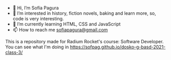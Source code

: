 - 👋 Hi, I’m Sofía Pagura
- 👀 I’m interested in history, fiction novels, baking and learn more, so, code is very interesting.
- 🌱 I’m currently learning HTML, CSS and JavaScript
- 📫 How to reach me sofiapagura@gmail.com

This is a repository made for Radium Rocket's course: Software Developer. 
You can see what I'm doing in https://sofpag.github.io/dosko-g-basd-2021-class-3/ 


<!---
sofpag/sofpag is a ✨ special ✨ repository because its `README.md` (this file) appears on your GitHub profile.
You can click the Preview link to take a look at your changes.
--->
